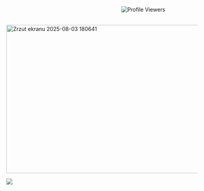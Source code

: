 ⠀⠀⠀⠀⠀⠀⠀⠀⠀⠀⠀⠀⠀⠀⠀⠀⠀⠀⠀⠀ㅤㅤㅤㅤㅤㅤ⠀⠀![Profile Viewers](https://komarev.com/ghpvc/?username=miss-p1nk-elf&color=F4B4C4&style=plastic)


⠀⠀⠀⠀⠀⠀⠀⠀⠀⠀⠀⠀⠀⠀⠀⠀⠀⠀<img width="547" height="390" alt="Zrzut ekranu 2025-08-03 180641" src="https://github.com/user-attachments/assets/d01b1d55-6241-42d8-b55a-9cc40eb2bd10" />


<img src="https://readme-typing-svg.demolab.com/?lines='Tragedy+is+the+beginning+of+hope';'Because+you're+just+like+me+-+sweet,+kind,+sincere+and+strong!';'And+that's+because+we're+the+best+match.';'Yeah.';'You+may+not+know+it+yet,+but+your+subconscious+has+chosen+for+you!';'There+are+so+many+Herrschers+like+me+here...';'I've+made+it,+right?';'Why+the+long+face?';'Give+me+a+smile,';'unless+you're+not+happy+to+be+with+me?';'My+eyes+are+beautiful?';'They+are+not+cosmetic+contact+lenses.';'They+are+the+magic+of+a+beautiful+girl!';'Do+you+like+my+memories?';'Does+it+feel+like+you're+fighting+alongside+a+pretty+girl?'&font=Libertinus+Math&center=true&width=1080&height=50&color=F4B4C4&duration=2500&pause=1000">
